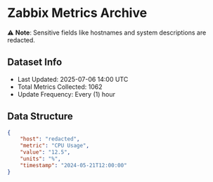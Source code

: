 # Zabbix Metrics Archive

⚠️ **Note**: Sensitive fields like hostnames and system descriptions are redacted.

## Dataset Info
- Last Updated: 2025-07-06 14:00 UTC
- Total Metrics Collected: 1062
- Update Frequency: Every (1) hour

## Data Structure
```json
{
    "host": "redacted",
    "metric": "CPU Usage",
    "value": "12.5",
    "units": "%",
    "timestamp": "2024-05-21T12:00:00"
}
```
